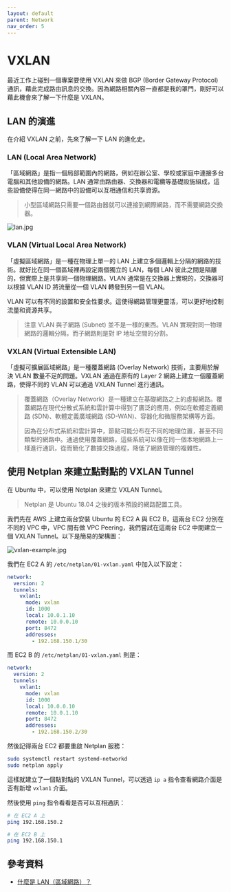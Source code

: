 ```yaml
---
layout: default
parent: Network
nav_order: 5
---
```


# VXLAN

最近工作上碰到一個專案要使用 VXLAN 來做 BGP (Border Gateway Protocol) 通訊，藉此完成路由訊息的交換。因為網路相關內容一直都是我的罩門，剛好可以藉此機會來了解一下什麼是 VXLAN。

## LAN 的演進

在介紹 VXLAN 之前，先來了解一下 LAN 的進化史。

### LAN (Local Area Network)

「區域網路」是指一個局部範圍內的網路，例如在辦公室、學校或家庭中連接多台電腦和其他設備的網路。LAN 通常由路由器、交換器和電纜等基礎設施組成，這些設備使得在同一網路中的設備可以互相通信和共享資源。

> 小型區域網路只需要一個路由器就可以連接到網際網路，而不需要網路交換器。

![lan.jpg](https://allen-files.s3.ap-northeast-1.amazonaws.com/images/network/lan.jpg)

### VLAN (Virtual Local Area Network)

「虛擬區域網路」是一種在物理上單一的 LAN 上建立多個邏輯上分隔的網路的技術。就好比在同一個區域裡再設定兩個獨立的 LAN，每個 LAN 彼此之間是隔離的，但實際上是共享同一個物理網路。VLAN 通常是在交換器上實現的，交換器可以根據 VLAN ID 將流量從一個 VLAN 轉發到另一個 VLAN。

VLAN 可以有不同的設置和安全性要求。這使得網路管理更靈活，可以更好地控制流量和資源共享。

> 注意 VLAN 與子網路 (Subnet) 並不是一樣的東西。VLAN 實現對同一物理網路的邏輯分隔，而子網路則是對 IP 地址空間的分割。

### VXLAN (Virtual Extensible LAN)

「虛擬可擴展區域網路」是一種覆蓋網路 (Overlay Network) 技術，主要用於解決 VLAN 數量不足的問題。VXLAN 通過在原有的 Layer 2 網路上建立一個覆蓋網路，使得不同的 VLAN 可以通過 VXLAN Tunnel 進行通訊。

> 覆蓋網路（Overlay Network）是一種建立在基礎網路之上的虛擬網路。覆蓋網路在現代分散式系統和雲計算中得到了廣泛的應用，例如在軟體定義網路 (SDN)、軟體定義廣域網路 (SD-WAN)、容器化和微服務架構等方面。
>
> 因為在分布式系統和雲計算中，節點可能分布在不同的地理位置，甚至不同類型的網路中。通過使用覆蓋網路，這些系統可以像在同一個本地網路上一樣進行通訊，從而簡化了數據交換過程，降低了網路管理的複雜性。

## 使用 Netplan 來建立點對點的 VXLAN Tunnel

在 Ubuntu 中，可以使用 Netplan 來建立 VXLAN Tunnel。

> Netplan 是 Ubuntu 18.04 之後的版本預設的網路配置工具。

我們先在 AWS 上建立兩台安裝 Ubuntu 的 EC2 A 與 EC2 B，這兩台 EC2 分別在不同的 VPC 中，VPC 間有做 VPC Peering，我們嘗試在這兩台 EC2 中間建立一個 VXLAN Tunnel。以下是簡易的架構圖：

![vxlan-example.jpg](https://allen-files.s3.ap-northeast-1.amazonaws.com/images/network/vxlan-example.jpg)

我們在 EC2 A 的 `/etc/netplan/01-vxlan.yaml` 中加入以下設定：

```yaml
network:
  version: 2
  tunnels:
    vxlan1:
      mode: vxlan
      id: 1000
      local: 10.0.1.10
      remote: 10.0.0.10
      port: 8472
      addresses:
        - 192.168.150.1/30
```

而 EC2 B 的 `/etc/netplan/01-vxlan.yaml` 則是：

```yaml
network:
  version: 2
  tunnels:
    vxlan1:
      mode: vxlan
      id: 1000
      local: 10.0.0.10
      remote: 10.0.1.10
      port: 8472
      addresses:
        - 192.168.150.2/30
```

然後記得兩台 EC2 都要重啟 Netplan 服務：

```bash
sudo systemctl restart systemd-networkd
sudo netplan apply
```

這樣就建立了一個點對點的 VXLAN Tunnel，可以透過 `ip a` 指令查看網路介面是否有新增 `vxlan1` 介面。

然後使用 `ping` 指令看看是否可以互相通訊：

```bash
# 在 EC2 A 上
ping 192.168.150.2

# 在 EC2 B 上
ping 192.168.150.1
```

## 參考資料

- [什麼是 LAN（區域網路）？](https://www.cloudflare.com/zh-tw/learning/network-layer/what-is-a-lan/)
